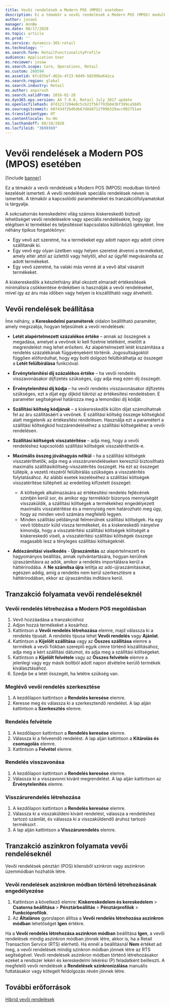 ```yaml
---
title: Vevői rendelések a Modern POS (MPOS) esetében
description: Ez a témakör a vevői rendelések a Modern POS (MPOS) modulban történő kezelését ismerteti. A vevői rendelések speciális rendelések néven is ismertek. A témakör a kapcsolódó paramétereket és tranzakciófolyamatokat is tárgyalja.
author: josaw1
manager: AnnBe
ms.date: 08/17/2020
ms.topic: article
ms.prod: ''
ms.service: dynamics-365-retail
ms.technology: ''
ms.search.form: RetailFunctionalityProfile
audience: Application User
ms.reviewer: josaw
ms.search.scope: Core, Operations, Retail
ms.custom: 260594
ms.assetid: 6fc835ef-d62e-4f23-9d49-50299be642ca
ms.search.region: global
ms.search.industry: Retail
ms.author: anpurush
ms.search.validFrom: 2016-02-28
ms.dyn365.ops.version: AX 7.0.0, Retail July 2017 update
ms.openlocfilehash: 87d1217204e0c5cb22f567793b043bf399ca5685
ms.sourcegitcommit: b07434f2bd6db67d8dd712f096329acc902751ae
ms.translationtype: HT
ms.contentlocale: hu-HU
ms.lasthandoff: 08/18/2020
ms.locfileid: "3699369"
---
```

# <a name="customer-orders-in-modern-pos-mpos"></a>Vevői rendelések a Modern POS (MPOS) esetében

[!include [banner](includes/banner.md)]

Ez a témakör a vevői rendelések a Modern POS (MPOS) modulban történő kezelését ismerteti. A vevői rendelések speciális rendelések néven is ismertek. A témakör a kapcsolódó paramétereket és tranzakciófolyamatokat is tárgyalja.

A sokcsatornás kereskedelmi világ számos kiskereskedő biztosít lehetőséget vevői rendelésekre vagy speciális rendelésekre, hogy így elégítsen ki termékkel és teljesítéssel kapcsolatos különböző igényeket. Íme néhány tipikus forgatókönyv:

- Egy vevő azt szeretné, ha a termékeket egy adott napon egy adott címre szállítanák ki.
- Egy vevő egy olyan üzetben vagy helyen szeretné átvenni a termékeket, amely eltér attól az üzlettől vagy helytől, ahol az ügyfél megvásárolta az adott termékeket.
- Egy vevő szeretné, ha valaki más venné át a vevő által vásárolt termékeket.

A kiskereskedők a készlethiány által okozott elmaradt értékesítések minimálisra csökkentése érdekében is használják a vevői rendeléseket, mivel így az áru más időben vagy helyen is kiszállítható vagy átvehető.

## <a name="set-up-customer-orders"></a>Vevői rendelések beállítása

Íme néhány, a **Kereskedelmi paraméterek** oldalon beállítható paraméter, amely megszabja, hogyan teljesülnek a vevői rendelések:

- **Letét alapértelmezett százalékos értéke** – annak az összegnek a megadása, amelyet a vevőnek ki kell fizetnie letétként, mielőtt a megrendelést meg lehet erősíteni. Az alapértelmezett letét kiszámítása a rendelés százalékának függvényeként történik. Jogosultságoktól függően előfordulhat, hogy egy bolti dolgozó felülbírálhatja az összeget a **Letét felülbírálása** funkcióval.
- **Érvénytelenítési díj százalékos értéke** – ha vevői rendelés visszavonásakor díjfizetés szükséges, úgy adja meg ezen díj összegét.
- **Érvénytelenítési díj kódja** – ha vevői rendelés visszavonásakor díjfizetés szükséges, ezt a díjat egy díjkód tükrözi az értékesítési rendelésben. E paraméter segítségével határozza meg a lemondási díj kódját.
- **Szállítási költség kódjának** – a kiskereskedők külön díjat számolhatnak fel az áru szállításáért a vevőnek. E szállítási költség összege költségkód alatt megjelenik az értékesítési rendelésen. Használja ezt a paramétert a szállítási költségkód hozzárendeléséhez a szállítási költségekhez a vevői rendelésen.
- **Szállítási költségek visszatérítése** – adja meg, hogy a vevői rendeléshez kapcsolódó szállítási költségek visszatéríthetők-e.
- **Maximális összeg jóváhagyás nélkül** – ha a szállítási költségek visszatéríthetők, adja meg a visszárurendeléseken keresztül biztosítható maximális szállításiköltség-visszatérítés összegét. Ha ezt az összeget túllépik, a vezető részéről felülbírálás szükséges a visszatérítés folytatásához. Az alábbi esetek kezeléséhez a szállítási költségek visszatérítése túllépheti az eredetileg kifizetett összeget:

    - A költségek alkalmazására az értékesítési rendelés fejlécének szintjén kerül sor, és amikor egy termékkör bizonyos mennyiségét visszaküldik, a szállítási költségek a termékekhez engedélyezett maximális visszatérítése és a mennyiség nem határozható meg úgy, hogy az minden vevő számára megfelelő legyen.
    - Minden szállítási példánynál felmerülnek szállítási költségek. Ha egy vevő többször küld vissza termékeket, és a kiskereskedő irányelve kimondja, hogy a visszatérítési szállítási költségek költségét a kiskereskedő viseli, a visszatérítési szállítási költségek összege magasabb lesz a tényleges szállítási költségeknél.
    
- **Adószámítási viselkedés** - **Újraszámítás** az alapértelmezett és hagyományos beállítás, annak nyilvántartására, hogyan kerülnek újraszámításra az adók, amikor a rendelés importálásra kerül a háttérirodába. A **Ne számítsa újra** letiltja az adó-újraszámításokat, egészen addig, amíg a rendelés nem kerül szerkesztésre a háttérirodában, ekkor az újraszámítás indításra kerül. 

## <a name="transaction-flow-for-customer-orders"></a>Tranzakció folyamata vevői rendeléseknél

### <a name="create-a-customer-order-in-modern-pos"></a>Vevői rendelés létrehozása a Modern POS megoldásban

1. Vevő hozzáadása a tranzakcióhoz
2. Adjon hozzá termékeket a kosárhoz.
3. Kattintson a **Vevői rendelés létrehozása** elemre, majd válassza ki a rendelés típusát. A rendelés típusa lehet **Vevői rendelés** vagy **Ajánlat**.
4. Kattintson a **Kijelölt szállítása** vagy az **Összes szállítása** elemre a termékek a vevői fiókban szereplő egyik címre történő kiszállításához, adja meg a kért szállítási dátumot, és adja meg a szállítási költségeket.
5. Kattintson a **Kijelölt felvétele** vagy az **Összes felvétele** elemre a jelenlegi vagy egy másik boltból adott napon átvételre kerülő termékek kiválasztásához.
6. Szedje be a letét összegét, ha letétre szükség van.

### <a name="edit-an-existing-customer-order"></a>Meglévő vevői rendelés szerkesztése

1. A kezdőlapon kattintson a **Rendelés keresése** elemre.
2. Keresse meg és válassza ki a szerkesztendő rendelést. A lap alján kattintson a **Szerkesztés** elemre.

### <a name="pick-up-an-order"></a>Rendelés felvétele

1. A kezdőlapon kattintson a **Rendelés keresése** elemre.
2. Válassza ki a felveendő rendelést. A lap alján kattintson a **Kitárolás és csomagolás** elemre.
3. Kattintson a **Felvétel** elemre.

### <a name="cancel-an-order"></a>Rendelés visszavonása

1. A kezdőlapon kattintson a **Rendelés keresése** elemre.
2. Válassza ki a visszavonni kívánt megrendelést. A lap alján kattintson az **Érvénytelenítés** elemre.

### <a name="create-a-return-order"></a>Visszárurendelés létrehozása

1. A kezdőlapon kattintson a **Rendelés keresése** elemre.
2. Válassza ki a visszaküldeni kívánt rendelést, válassza a rendeléshez tartozó számlát, és válassza ki a visszaküldendő áruhoz tartozó terméksort .
3. A lap alján kattintson a **Visszárurendelés** elemre.

## <a name="asynchronous-transaction-flow-for-customer-orders"></a>Tranzakció aszinkron folyamata vevői rendeléseknél

Vevői rendelések pénztári (POS) kliensből szinkron vagy aszinkron üzemmódban hozhatók létre.

### <a name="enable-customer-orders-to-be-created-in-asynchronous-mode"></a>Vevői rendelések aszinkron módban történő létrehozásának engedélyezése

1. Kattintson a következő elemre: **Kiskereskedelem és kereskedelem** &gt; **Csatorna beállítása** &gt; **Pénztárbeállítás** &gt; **Pénztárprofilok** &gt; **Funkcióprofilok**.
2. Az **Általános** gyorslapon állítsa a **Vevői rendelés létrehozása aszinkron módban** lehetőséget **Igen** értékre.

Ha a **Vevői rendelés létrehozása aszinkron módban** beállítása **Igen**, a vevői rendelések mindig aszinkron módban jönnek létre, akkor is, ha a Retail Transaction Service (RTS) elérhető. Ha ennél a beállításnál **Nem** értéket ad meg, a vevői rendelések mindig szinkron módban jönnek létre az RTS segítségével. Vevői rendelések aszinkron módban történő létrehozásakor ezeket a rendszer lekéri és kereskedelmi lekérési (P) feladatként beilleszti. A megfelelő vevői rendelések a **Rendelések szinkronizálása** manuális futtatásakor vagy kötegelt feldolgozás révén jönnek létre.

## <a name="additional-resources"></a>További erőforrások

[Hibrid vevői rendelések](hybrid-customer-orders.md)
